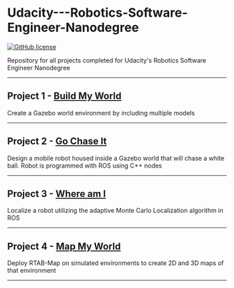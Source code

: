 
# Udacity---Robotics-Software-Engineer-Nanodegree

[![GitHub license](https://img.shields.io/bower/l/mi.svg?style=for-the-badge)](https://img.shields.io/bower/l/:packageName.svg)

Repository for all projects completed for Udacity's Robotics Software Engineer Nanodegree

___

## Project 1 - [Build My World](https://github.com/matthewashley1/Udacity---Robotics-Software-Engineer-Nanodegree/tree/master/Build%20My%20World)

Create a Gazebo world environment by including multiple models

___

## Project 2 - [Go Chase It](https://github.com/matthewashley1/Udacity---Robotics-Software-Engineer-Nanodegree/tree/master/Go%20Chase%20It)

Design a mobile robot housed inside a Gazebo world that will chase a white ball. Robot is programmed with ROS using C++ nodes

___

## Project 3 - [Where am I](https://github.com/matthewashley1/Udacity---Robotics-Software-Engineer-Nanodegree/tree/master/Where%20am%20I)

Localize a robot utilizing the adaptive Monte Carlo Localization algorithm in ROS

___

## Project 4 - [Map My World](https://github.com/matthewashley1/Udacity---Robotics-Software-Engineer-Nanodegree/tree/master/Map%20My%20World)

Deploy RTAB-Map on simulated environments to create 2D and 3D maps of that environment  

___
